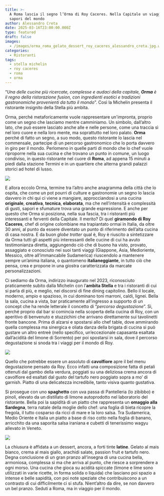 ```yaml
---
title: >-
  A Roma lascia il segno l’Orma di Roy Caceres. Nella Capitale un viaggio tra i
  sapori del mondo
author: Alessandro Creta
date: 2025-03-16T23:00:00.000Z
type: featured
draft: false
images:
  - /images/orma_roma_gelato_dessert_roy_caceres_alessandro_creta.jpg.webp
categories:
  - Ristoranti
tags:
  - stella michelin
  - roy caceres
  - roma
  - orma
---
```


“*Una delle cucine più ricercate, complesse e audaci della capitale, **Orma** è il regno della ristorazione fusion, con ingredienti esotici e tradizioni gastronomiche provenienti da tutto il mondo*”. Così la Michelin presenta il ristorante insignito della Stella più ambìta.

Orma, perché metaforicamente vuole rappresentare un'impronta, proprio come un segno che lasciamo mentre camminiamo. Un simbolo, dall’altro lato, che può essere lasciato anche alle e nelle persone, come una traccia sì nel loro cuore e nella loro mente, ma soprattutto nel loro palato. **Orma** perché di fatto un segno, a suo modo, questo ristorante lo lascia nel commensale, partecipe di un percorso gastronomico che lo porta davvero in giro per il mondo. Perlomeno in quelle parti di mondo che lo chef vuole riproporre nella sua cucina e che trovano un punto in comune, un luogo condiviso, in questo ristorante nel cuore di **Roma**, ad appena 15 minuti a piedi dalla stazione Termini e in un quartiere che alterna grandi palazzi storici ad hotel di lusso.

![](/images/orma_roma_ingresso.jpg.webp)

E allora eccolo Orma, termine tra l’altro anche anagramma della città che lo ospita, che come un pot pourri di culture e gastronomie un segno lo lascia davvero in chi qui ci viene a mangiare, approcciandosi a una cucina **originale**, **creativa**, **tecnica**, **elaborata**, ma che nell’intensità e complessità di gusti, sapori e sfumature trova una grande espressione. E anche per questo che Orma si posiziona, nella sua fascia, tra i ristoranti più interessanti e ferventi della Capitale. Il merito? Di quel **giramondo di Roy Caceres**, chef di origine colombiane ma trapiantato ormai in Italia, da oltre 30 anni, al punto da essere diventato un punto di riferimento dell’alta cucina di casa nostra. E da buon *globe trotter* qual è, Roy è riuscito a sintetizzare da Orma tutti gli aspetti più interessanti delle cucine di cui ha avuto testimonianza diretta, aggiungendo ciò che di buono ha visto, provato, assaggiato e conosciuto nei suoi tanti viaggi (Giappone, Asia, Medioriente, Messico, oltre all’immancabile Sudamerica) riuscendolo a mantenere sempre un’anima italiana, o quantomeno **italianeggiante**, in tutto ciò che pensa, crea e propone in una giostra caratterizzata da marcate personalizzazioni.

Ci sediamo da Orma, indirizzo inaugurato nel 2023, riconosciuto praticamente subito dalla Michelin con l’**ambita Stella** e tra i ristoranti di cui si parla di più, e meglio, nei discorsi di fine dining capitolino. Bello il locale, moderno, ampio e spazioso, in cui dominano toni marroni, caldi, lignei. Bella la sala, cucina a vista, bar praticamente all’ingresso a supporto di un concept che ha rende letterale il concetto di “*percorso degustazione*”. Sì, perché proprio dal bar si comincia nella scoperta della cucina di Roy, con un aperitivo di benvenuto e stuzzichini che arrivano direttamente sui tavolinetti fronte bancone. Prima di alzarsi e spostarsi allo chef table, dove ammirando quella complessa ma sinergica e oliata danza della brigata di cucina si può gustare un altro entreè (nello specifico, un’eccezionale capasanta esaltata dall’acidità del limone di Sorrento) per poi spostarsi in sala, dove il percorso degustazione si snoda tra i viaggi per il mondo di Roy.

![](/images/orma_roma_capasanta_caceres.jpg.webp)

Quello che potrebbe essere un assoluto di **cavolfiore** apre il bel menu degustazione pensato da Roy. Ecco infatti una composizione fatta di petali ottenuti dal gambo della verdura, poggiati su una deliziosa crema ancora di cavolfiore ed esaltati dal gusto del tartufo nero poggiato sopra a mo’ di garnish. Piatto di una delicatezza incredibile, tanto visiva quanto gustativa.

Si prosegue con uno **spaghetto** con uva passa di Pantelleria (lo zibibbo) e pinoli, elevato da un distillato di limone autoprodotto nel laboratorio del ristorante. Bella poi la sapidità di un piatto che rappresenta un **omaggio alla Sardegna**, terra natale della moglie dello chef: una foglia di bieta ricopre la fregola, il tutto cosparso da ricci di mare e la loro salsa. Tra Sudamerica, Medio Oriente e Italia un piatto a base di riso cotto nella foglia di banano, arricchito da una saporita salsa iraniana e cubetti di tenerissimo wagyu allevato in Veneto.

![](/images/ormai_roma_wagyu_caceres_alessandro_creta.jpg.webp)

La chiusura è affidata a un dessert, ancora, a forti tinte **latine**. Gelato al mais bianco, crema al mais giallo, arachidi salate, passion fruit e tartufo nero. Degna conclusione di un gran pranzo all’insegna di una cucina bella, armoniosa, complessa sì ma che arriva al punto, che riesce a sorprendere a ogni morso. Una cucina che gioca su acidità spiccate (limone e lime sono utilizzati in varie ricette, in forma solida o liquida) che lasciano poi spazio a intense e belle sapidità, con poi note speziate che contribuiscono a un contrasto di cui difficilmente ci si stufa. Nient’altro da dire, se non davvero un bel pranzo. Seduti a Roma, ma in viaggio per il mondo.
